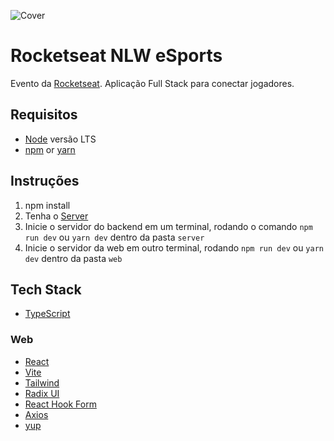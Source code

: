 ![Cover](.github/cover.png)

# Rocketseat NLW eSports

Evento da [Rocketseat](https://www.rocketseat.com.br). Aplicação Full Stack para conectar jogadores.

## Requisitos

- [Node](https://nodejs.org) versão LTS
- [npm](https://www.npmjs.com) or [yarn](https://yarnpkg.com/getting-started/install)

## Instruções

1. npm install
1. Tenha o [Server](https://github.com/Thiago-dev1/eSports-Server)
1. Inicie o servidor do backend em um terminal, rodando o comando `npm run dev` ou `yarn dev` dentro da pasta `server`
1. Inicie o servidor da web em outro terminal, rodando `npm run dev` ou `yarn dev` dentro da pasta `web`

## Tech Stack

- [TypeScript](https://www.typescriptlang.org)

### Web

- [React](https://reactjs.org)
- [Vite](https://vitejs.dev)
- [Tailwind](https://tailwindcss.com)
- [Radix UI](https://www.radix-ui.com)
- [React Hook Form](https://react-hook-form.com)
- [Axios](https://axios-http.com)
- [yup](https://github.com/jquense/yup)